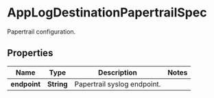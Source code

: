 

# AppLogDestinationPapertrailSpec

Papertrail configuration.

## Properties

| Name | Type | Description | Notes |
|------------ | ------------- | ------------- | -------------|
|**endpoint** | **String** | Papertrail syslog endpoint. |  |



